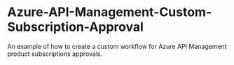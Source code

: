 # Azure-API-Management-Custom-Subscription-Approval
An example of how to create a custom workflow for Azure API Management product subscriptions approvals.
